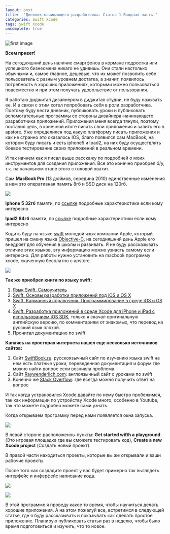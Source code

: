 ```yaml
---
layout: post
title:  "Дневник начинающего разработчика. Статья 1 Вводная часть."
categories: Swift Xcode
tags: Swift Xcode  
uncomplete: true
---
```


![first image](http://s020.radikal.ru/i712/1609/b2/1777a35cfac8.jpg)

**Всем привет!**

На сегодняшний день наличие смартфонов в кормане подростка или успешного бизнесмена никаго не удивишь. Они стали настолько обычными и, самое главное, дешевые, что их может позволить себе пользователь с разным уровнем достатка, а значит, появилось потребность в хороших приложениях, которыми можно пользоваться повсеместно и при этом получать удовольствие от пользования. 

Я работаю диджитал дизайнером в диджитал студии, не буду называть ее. И в связи с этим хотел попробовать себя в роли разработчика. Поэтому буду вести дневник, публиковать уроки и публиковать вспомогательные программы со стороны дизайнера-начинающего разработчика приложений. Приложения меня всегда тянули, поэтому поставил цель, в конечной итоге писать свои приложения и залить его в apstore. Уже определился под какую платформу писать приложения и как не странно это оказалось IOS, благо появился сам MacBook, на котором буду писать и есть iphone5 и Ipad2, на них буду осуществлять боевое тестирование своих приложений в реальном времени.

И так начнем как я писал выше расскажу по подробней о моих инструментов для создания приложения. Все это конечно приобрел б/у, т.к. на начальном этапе этого с головой хватит.

Сам **MacBook Pro** (13 дюймов, середина 2010) единственные изменения в нем это 	оперативная память 8гб и SSD диск на 120гб.

![](http://s014.radikal.ru/i327/1609/64/a5375276748b.jpg)

**Iphone 5 32гб** памяти, по [ссылке](https://market.yandex.ru/product/8454904/spec?hid=91491&track=char) подробные характеристики если кому интересно

**Ipad2 64гб** памяти, по [ссылке](http://www.svyaznoy.ru/catalog/notebook/7063/1313515) подробные характеристики если кому интересно

Кодить буду на языке [swift](https://ru.wikipedia.org/wiki/Swift_(язык_программирования)) молодой язык компании Apple, который пришел на смену языка [Objective-C](https://ru.wikipedia.org/wiki/Objective-C), на сегодняшний день Apple его внедряет для обучения в школы и развивать. Я не буду рассказывать отличие этих языков, эту информацию можно узнасть самому если интересно. Для работы нужно установить на macbook программу xcode, скаченную бесплатно с apstore.

![](http://s017.radikal.ru/i415/1609/29/cbbacd38e683.jpg)

**Так же приобрел книги по языку swift:**

1. [Язык Swift. Самоучитель](http://www.ozon.ru/context/detail/id/33701486/ )
2. [Swift. Основы разработки приложений под iOS и OS X](http://www.ozon.ru/context/detail/id/136226098/ )
3. [Swift. Карманный справочник. Программирование в среде iOS и ОS X](http://www.ozon.ru/context/detail/id/135794164/ ) 
4. [Swift. Разработка приложений в среде Xcode для iPhone и iPad с использованием iOS SDK](http://www.ozon.ru/context/detail/id/32876268/ ), только я скачал оригинальную английскую версию, по комментариям от знакомых, что перевод на русский язык плохой.
5. Прочитал документацию по swift

**Капаясь на просторах интернета нашел еще несколько источников сайтов:**

1. Сайт [SwiftBook.ru](http://swiftbook.ru): русскоязычный сайт по изучению языка swift на нем есть платные уроки, переведенная документация и форум где можно найти вопрос если возникла проблема.
2. Сайт [Raywenderlich.com](https://www.raywenderlich.com): англоязычный сайт с уроками по swift
3. Конечно же [Stack Overflow](http://stackoverflow.com): где всегда можно получить ответ на вопрос

И так когда устрановился Xcode давайте по нему быстро пробежимся, так как информации по устройству Xcode много, особенно в Youtube, так что можете подробно можете сами узнать.

Когда открываем программу перед нами появляется окна запуска.

![](http://s019.radikal.ru/i610/1609/2a/e7843691d9f5.jpg)

В левой стороне расположенны пункты: **Get started wifth a playground** (Это игровая площадка где вы сможете тестировать код), **Create a new Xcode project** (Создать новый проект).

В правой части находиться проекты, которые вы же открывали и ваши рабочие проекты.

После того как создадите проект у вас будет примерно так выглядеть интерфейс и инферфейс написание кода.

![](http://s015.radikal.ru/i330/1609/58/0b904a16b375.jpg)

![](http://i026.radikal.ru/1609/25/1ac5aa5f7512.jpg)

В этой программе я проведу какое то время, чтобы научиться делать хорошие приложения. А на этом пожалуй все, встретимся в следующей статье, где я буду рассказывать и показывать как сделать простое приложение. Планирую публиковать статьи раз в неделю, чтобы было время подготовиться и изучить, что то новое.

